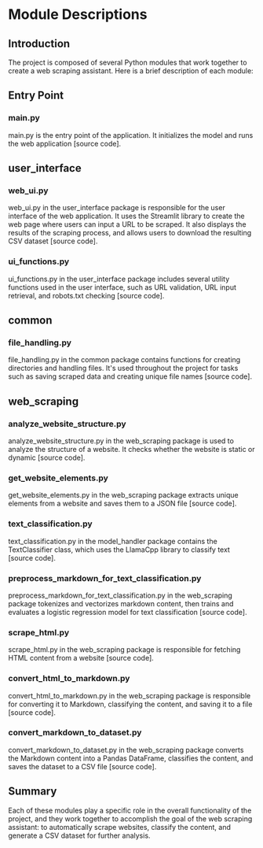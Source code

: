 # Module Descriptions

## Introduction
The project is composed of several Python modules that work together to create a web scraping assistant. Here is a brief description of each module:

## Entry Point

### main.py
main.py is the entry point of the application. It initializes the model and runs the web application [source code].


## user_interface

### web_ui.py
web_ui.py in the user_interface package is responsible for the user interface of the web application. It uses the Streamlit library to create the web page where users can input a URL to be scraped. It also displays the results of the scraping process, and allows users to download the resulting CSV dataset [source code].

### ui_functions.py
ui_functions.py in the user_interface package includes several utility functions used in the user interface, such as URL validation, URL input retrieval, and robots.txt checking [source code].

## common

### file_handling.py
file_handling.py in the common package contains functions for creating directories and handling files. It's used throughout the project for tasks such as saving scraped data and creating unique file names [source code].


## web_scraping

### analyze_website_structure.py
analyze_website_structure.py in the web_scraping package is used to analyze the structure of a website. It checks whether the website is static or dynamic [source code].

### get_website_elements.py
get_website_elements.py in the web_scraping package extracts unique elements from a website and saves them to a JSON file [source code].

### text_classification.py
text_classification.py in the model_handler package contains the TextClassifier class, which uses the LlamaCpp library to classify text [source code].

### preprocess_markdown_for_text_classification.py
preprocess_markdown_for_text_classification.py in the web_scraping package tokenizes and vectorizes markdown content, then trains and evaluates a logistic regression model for text classification [source code].

### scrape_html.py
scrape_html.py in the web_scraping package is responsible for fetching HTML content from a website [source code].

### convert_html_to_markdown.py
convert_html_to_markdown.py in the web_scraping package is responsible for converting it to Markdown, classifying the content, and saving it to a file [source code].

### convert_markdown_to_dataset.py
convert_markdown_to_dataset.py in the web_scraping package converts the Markdown content into a Pandas DataFrame, classifies the content, and saves the dataset to a CSV file [source code].

## Summary
Each of these modules play a specific role in the overall functionality of the project, and they work together to accomplish the goal of the web scraping assistant: to automatically scrape websites, classify the content, and generate a CSV dataset for further analysis.
